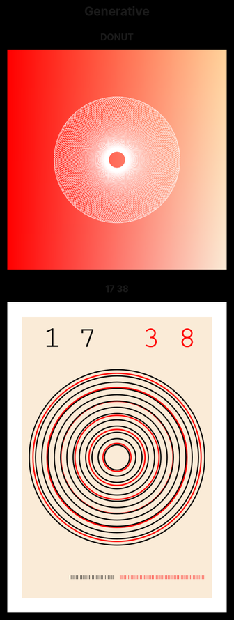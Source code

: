 <html style="background-color:black;">
<center>

# Generative

## DONUT

![](start/donut/donut.png)


## 17     38

![](start/1738/1728.png)


</center>
</html>